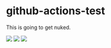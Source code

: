 # github-actions-test
This is going to get nuked. 

![](https://github.com/kevelbreh/github-actions-test/workflows/.github/workflows/on-create-release.yml/badge.svg)
![](https://github.com/kevelbreh/github-actions-test/workflows/.github/workflows/on-pull-request.yml/badge.svg)
![](https://github.com/kevelbreh/github-actions-test/workflows/.github/workflows/on-push.yml/badge.svg)
